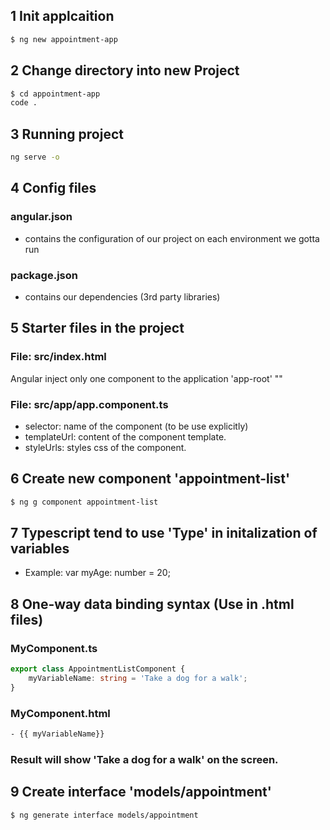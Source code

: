 ## 1 Init applcaition

```bash
$ ng new appointment-app
```

## 2 Change directory into new Project

```bash
$ cd appointment-app
code .
```

## 3 Running project
```bash
ng serve -o
```


## 4 Config files
### angular.json
- contains the configuration of our project on each environment we gotta run
### package.json
- contains our dependencies (3rd party libraries)

## 5 Starter files in the project
### File: src/index.html
Angular inject only one component to the application 'app-root'
"<app-root></app-root>"

### File: src/app/app.component.ts
- selector: name of the component (to be use explicitly)
- templateUrl: content of the component template.
- styleUrls: styles css of the component.

## 6 Create new component 'appointment-list'
```bash
$ ng g component appointment-list
```

## 7 Typescript tend to use 'Type' in initalization of variables
- Example: var myAge: number = 20;

## 8 One-way data binding syntax (Use in .html files)
### MyComponent.ts
```typescript
export class AppointmentListComponent {
    myVariableName: string = 'Take a dog for a walk';
}
```
### MyComponent.html
```html
- {{ myVariableName}}
```
### Result will show 'Take a dog for a walk' on the screen.

## 9 Create interface 'models/appointment'
```bash
$ ng generate interface models/appointment
```